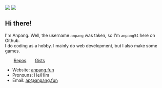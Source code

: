 ![](https://komarev.com/ghpvc/?username=Anpang54&style=for-the-badge) ![](https://img.shields.io/badge/Level-Slightly%20known-%23f60?style=for-the-badge)

## Hi there!
I'm Anpang. Well, the username `anpang` was taken, so I'm `anpang54` here on Github.\
I do coding as a hobby. I mainly do web development, but I also make some games.

&emsp;&emsp;[Repos](https://github.com/anpang54?tab=repositories)&emsp;&emsp;[Gists](https://gist.github.com/anpang54)&emsp;&emsp;

* Website: [anpang.fun](https://anpang.fun/)
* Pronouns: He/Him
* Email: [ap@anpang.fun](mailto:ap@anpang.fun)
